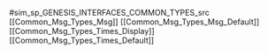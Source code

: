 #sim_sp_GENESIS_INTERFACES_COMMON_TYPES_src
[[Common_Msg_Types_Msg]]
[[Common_Msg_Types_Msg_Default]]
[[Common_Msg_Types_Times_Display]]
[[Common_Msg_Types_Times_Default]]

